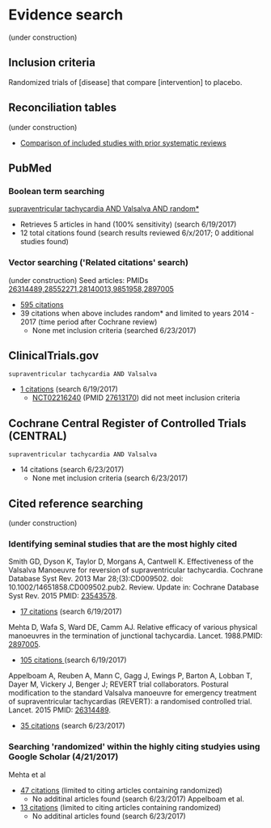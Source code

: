 # Evidence search
(under construction)
## Inclusion criteria
Randomized trials of [disease] that compare [intervention] to placebo.

## Reconciliation tables
(under construction)
* [Comparison of included studies with prior systematic reviews](../reconciliation-tables)

## PubMed
### Boolean term searching

[supraventricular tachycardia AND Valsalva AND random\*](https://www.ncbi.nlm.nih.gov/pubmed?cmd=Search&term=supraventricular%20tachycardia%20AND%20Valsalva%20AND%20random*)
* Retrieves 5 articles in hand (100% sensitivity) (search 6/19/2017)
* 12 total citations found (search results reviewed 6/x/2017; 0 additional studies found)

### Vector searching ('Related citations' search)
(under construction)
Seed articles: PMIDs [26314489,28552271,28140013,9851958,2897005](https://www.ncbi.nlm.nih.gov/pubmed?cmd=Search&tool=SUMSearch2plugins&otool=kumclib&term=26314489%2028552271%2028140013%209851958%202897005)
* [595 citations](https://www.ncbi.nlm.nih.gov/pubmed?linkname=pubmed_pubmed&from_uid=26314489,28552271,28140013,9851958,2897005)
* 39 citations when above includes random* and limited to years 2014 - 2017 (time period after Cochrane review)
  * None met inclusion criteria (searched 6/23/2017)
## ClinicalTrials.gov

`supraventricular tachycardia AND Valsalva`
* [1 citations](https://clinicaltrials.gov/ct2/results?term=supraventricular+tachycardia+AND+Valsalva&Search=Search) (search 6/19/2017)
  * [NCT02216240](https://clinicaltrials.gov/ct2/show/NCT02216240) (PMID [27613170](https://www.ncbi.nlm.nih.gov/pubmed/27613170)) did not meet inclusion criteria

## Cochrane Central Register of Controlled Trials (CENTRAL)

`supraventricular tachycardia AND Valsalva`
* 14 citations (search 6/23/2017)
  * None met inclusion criteria (search 6/23/2017)

## Cited reference searching
(under construction)

### Identifying seminal studies that are the most highly cited
Smith GD, Dyson K, Taylor D, Morgans A, Cantwell K. Effectiveness of the Valsalva Manoeuvre for reversion of supraventricular tachycardia. Cochrane Database Syst Rev. 2013 Mar 28;(3):CD009502. doi: 10.1002/14651858.CD009502.pub2. Review. Update in: Cochrane Database Syst Rev. 2015 PMID: [23543578](http://pubmed.gov/23543578).
 * [17 citations](https://scholar.google.com/scholar?cites=2217747907445562937&as_sdt=2005&sciodt=0,5&hl=en) (search 6/19/2017)

Mehta D, Wafa S, Ward DE, Camm AJ. Relative efficacy of various physical manoeuvres in the termination of junctional tachycardia. Lancet. 1988.PMID: [2897005](http://pubmed.gov/2897005).
 * [105 citations ](https://scholar.google.com/scholar?cites=7605211014335624801) (search 6/19/2017)

Appelboam A, Reuben A, Mann C, Gagg J, Ewings P, Barton A, Lobban T, Dayer M, Vickery J, Benger J; REVERT trial collaborators. Postural modification to the standard Valsalva manoeuvre for emergency treatment of supraventricular tachycardias (REVERT): a randomised controlled trial. Lancet. 2015 PMID: [26314489](http://pubmed.gov/26314489).

* [35 citations](https://scholar.google.com/scholar?cites=14203230791400285038&as_sdt=2005&sciodt=0,5&hl=en) (search 6/23/2017)

### Searching 'randomized' within the highly citing studyies using Google Scholar (4/21/2017)
Mehta et al
* [47 citations](https://scholar.google.com/scholar?q=randomized&hl=en&as_sdt=2005&sciodt=0%2C5&cites=7605211014335624801&scipsc=1&oq=) (limited to citing articles containing randomized)
  * No additinal articles found (search 6/23/2017)
Appelboam et al. 
* [13 citations](https://scholar.google.com/scholar?q=randomized&hl=en&as_sdt=2005&sciodt=0%2C5&cites=14203230791400285038&scipsc=1&oq=random) (limited to citing articles containing randomized)
  * No additinal articles found (search 6/23/2017)

